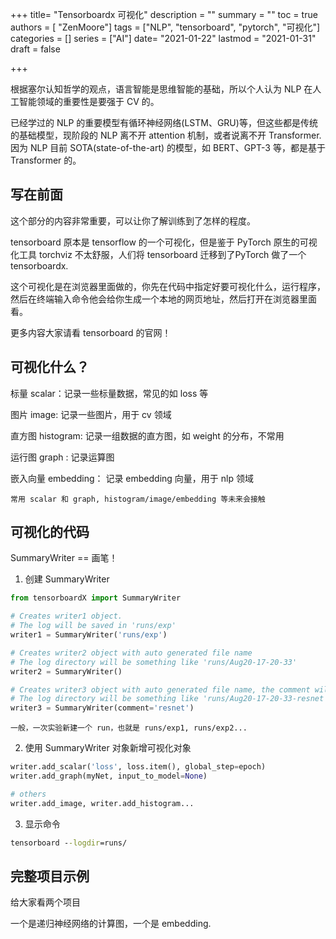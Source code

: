+++
title= "Tensorboardx 可视化"
description = ""
summary = ""
toc = true
authors = [ "ZenMoore"]
tags = ["NLP", "tensorboard", "pytorch", "可视化"]
categories = []
series = ["AI"]
date= "2021-01-22"
lastmod = "2021-01-31"
draft = false

+++

根据塞尔认知哲学的观点，语言智能是思维智能的基础，所以个人认为 NLP 在人工智能领域的重要性是要强于 CV 的。

已经学过的 NLP 的重要模型有循环神经网络(LSTM、GRU)等，但这些都是传统的基础模型，现阶段的 NLP 离不开 attention 机制，或者说离不开 Transformer. 因为 NLP 目前 SOTA(state-of-the-art) 的模型，如 BERT、GPT-3 等，都是基于 Transformer 的。

<!--more-->

## 写在前面

这个部分的内容非常重要，可以让你了解训练到了怎样的程度。

tensorboard 原本是 tensorflow 的一个可视化，但是鉴于 PyTorch 原生的可视化工具 torchviz 不太舒服，人们将 tensorboard 迁移到了PyTorch 做了一个 tensorboardx.

这个可视化是在浏览器里面做的，你先在代码中指定好要可视化什么，运行程序，然后在终端输入命令他会给你生成一个本地的网页地址，然后打开在浏览器里面看。

更多内容大家请看 tensorboard 的官网！

## 可视化什么？

标量 scalar：记录一些标量数据，常见的如 loss 等

图片 image: 记录一些图片，用于 cv 领域

直方图 histogram: 记录一组数据的直方图，如 weight 的分布，不常用

运行图 graph : 记录运算图

嵌入向量 embedding： 记录 embedding 向量，用于 nlp 领域

`常用 scalar 和 graph, histogram/image/embedding 等未来会接触`

## 可视化的代码

SummaryWriter == 画笔！

1. 创建 SummaryWriter

```python
from tensorboardX import SummaryWriter

# Creates writer1 object.
# The log will be saved in 'runs/exp'
writer1 = SummaryWriter('runs/exp')

# Creates writer2 object with auto generated file name
# The log directory will be something like 'runs/Aug20-17-20-33'
writer2 = SummaryWriter()

# Creates writer3 object with auto generated file name, the comment will be appended to the filename.
# The log directory will be something like 'runs/Aug20-17-20-33-resnet'
writer3 = SummaryWriter(comment='resnet')
```

`一般，一次实验新建一个 run，也就是 runs/exp1, runs/exp2...`

2. 使用 SummaryWriter 对象新增可视化对象

```python
writer.add_scalar('loss', loss.item(), global_step=epoch)
writer.add_graph(myNet, input_to_model=None)

# others
writer.add_image, writer.add_histogram...
```

3. 显示命令

```cmd
tensorboard --logdir=runs/
```

## 完整项目示例

给大家看两个项目

一个是递归神经网络的计算图，一个是 embedding.
